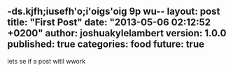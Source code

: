 -ds.kjfh;iusefh'o;i'oigs'oig 
9p  wu--
layout: post
title: "First Post"
date: "2013-05-06 02:12:52 +0200"
author: joshuakylelambert
version: 1.0.0
published: true
categories: food
future: true
---

lets se if a post witll wwork
